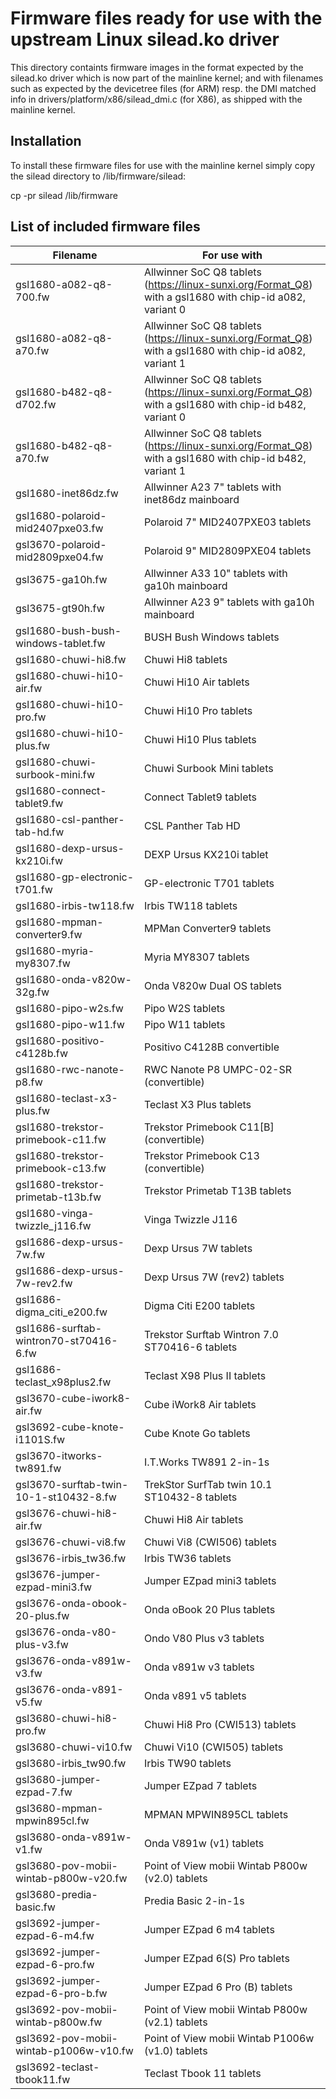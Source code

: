 # Firmware files ready for use with the upstream Linux silead.ko driver

This directory containts firmware images in the format expected by
the silead.ko driver which is now part of the mainline kernel; and
with filenames such as expected by the devicetree files (for ARM) resp.
the DMI matched info in drivers/platform/x86/silead_dmi.c (for X86), as
shipped with the mainline kernel.

## Installation

To install these firmware files for use with the mainline kernel
simply copy the silead directory to /lib/firmware/silead:

   cp -pr silead /lib/firmware

## List of included firmware files

| Filename                               | For use with |
|----------------------------------------|--------------|
| gsl1680-a082-q8-700.fw                 | Allwinner SoC Q8 tablets (https://linux-sunxi.org/Format_Q8) with a gsl1680 with chip-id a082, variant 0 |
| gsl1680-a082-q8-a70.fw                 | Allwinner SoC Q8 tablets (https://linux-sunxi.org/Format_Q8) with a gsl1680 with chip-id a082, variant 1 |
| gsl1680-b482-q8-d702.fw                | Allwinner SoC Q8 tablets (https://linux-sunxi.org/Format_Q8) with a gsl1680 with chip-id b482, variant 0 |
| gsl1680-b482-q8-a70.fw                 | Allwinner SoC Q8 tablets (https://linux-sunxi.org/Format_Q8) with a gsl1680 with chip-id b482, variant 1 |
| gsl1680-inet86dz.fw                    | Allwinner A23 7" tablets with inet86dz mainboard |
| gsl1680-polaroid-mid2407pxe03.fw       | Polaroid 7" MID2407PXE03 tablets |
| gsl3670-polaroid-mid2809pxe04.fw       | Polaroid 9" MID2809PXE04 tablets |
| gsl3675-ga10h.fw                       | Allwinner A33 10" tablets with ga10h mainboard |
| gsl3675-gt90h.fw                       | Allwinner A23 9" tablets with ga10h mainboard |
| gsl1680-bush-bush-windows-tablet.fw    | BUSH Bush Windows tablets |
| gsl1680-chuwi-hi8.fw                   | Chuwi Hi8 tablets |
| gsl1680-chuwi-hi10-air.fw              | Chuwi Hi10 Air tablets |
| gsl1680-chuwi-hi10-pro.fw              | Chuwi Hi10 Pro tablets |
| gsl1680-chuwi-hi10-plus.fw             | Chuwi Hi10 Plus tablets |
| gsl1680-chuwi-surbook-mini.fw          | Chuwi Surbook Mini tablets |
| gsl1680-connect-tablet9.fw             | Connect Tablet9 tablets |
| gsl1680-csl-panther-tab-hd.fw          | CSL Panther Tab HD |
| gsl1680-dexp-ursus-kx210i.fw           | DEXP Ursus KX210i tablet |
| gsl1680-gp-electronic-t701.fw          | GP-electronic T701 tablets |
| gsl1680-irbis-tw118.fw                 | Irbis TW118 tablets |
| gsl1680-mpman-converter9.fw            | MPMan Converter9 tablets |
| gsl1680-myria-my8307.fw                | Myria MY8307 tablets |
| gsl1680-onda-v820w-32g.fw              | Onda V820w Dual OS tablets |
| gsl1680-pipo-w2s.fw                    | Pipo W2S tablets |
| gsl1680-pipo-w11.fw                    | Pipo W11 tablets |
| gsl1680-positivo-c4128b.fw             | Positivo C4128B convertible |
| gsl1680-rwc-nanote-p8.fw               | RWC Nanote P8 UMPC-02-SR (convertible) |
| gsl1680-teclast-x3-plus.fw             | Teclast X3 Plus tablets |
| gsl1680-trekstor-primebook-c11.fw      | Trekstor Primebook C11[B] (convertible) |
| gsl1680-trekstor-primebook-c13.fw      | Trekstor Primebook C13 (convertible) |
| gsl1680-trekstor-primetab-t13b.fw      | Trekstor Primetab T13B tablets |
| gsl1680-vinga-twizzle_j116.fw          | Vinga Twizzle J116 |
| gsl1686-dexp-ursus-7w.fw               | Dexp Ursus 7W tablets |
| gsl1686-dexp-ursus-7w-rev2.fw          | Dexp Ursus 7W (rev2) tablets |
| gsl1686-digma_citi_e200.fw             | Digma Citi E200 tablets |
| gsl1686-surftab-wintron70-st70416-6.fw | Trekstor Surftab Wintron 7.0 ST70416-6 tablets |
| gsl1686-teclast_x98plus2.fw            | Teclast X98 Plus II tablets |
| gsl3670-cube-iwork8-air.fw             | Cube iWork8 Air tablets |
| gsl3692-cube-knote-i1101S.fw           | Cube Knote Go tablets |
| gsl3670-itworks-tw891.fw               | I.T.Works TW891 2-in-1s |
| gsl3670-surftab-twin-10-1-st10432-8.fw | TrekStor SurfTab twin 10.1 ST10432-8 tablets |
| gsl3676-chuwi-hi8-air.fw               | Chuwi Hi8 Air tablets |
| gsl3676-chuwi-vi8.fw                   | Chuwi Vi8 (CWI506) tablets |
| gsl3676-irbis_tw36.fw                  | Irbis TW36 tablets |
| gsl3676-jumper-ezpad-mini3.fw          | Jumper EZpad mini3 tablets |
| gsl3676-onda-obook-20-plus.fw          | Onda oBook 20 Plus tablets |
| gsl3676-onda-v80-plus-v3.fw            | Ondo V80 Plus v3 tablets |
| gsl3676-onda-v891w-v3.fw               | Onda v891w v3 tablets |
| gsl3676-onda-v891-v5.fw                | Onda v891 v5 tablets |
| gsl3680-chuwi-hi8-pro.fw               | Chuwi Hi8 Pro (CWI513) tablets |
| gsl3680-chuwi-vi10.fw                  | Chuwi Vi10 (CWI505) tablets |
| gsl3680-irbis_tw90.fw                  | Irbis TW90 tablets |
| gsl3680-jumper-ezpad-7.fw              | Jumper EZpad 7 tablets |
| gsl3680-mpman-mpwin895cl.fw            | MPMAN MPWIN895CL tablets |
| gsl3680-onda-v891w-v1.fw               | Onda V891w (v1) tablets |
| gsl3680-pov-mobii-wintab-p800w-v20.fw  | Point of View mobii Wintab P800w (v2.0) tablets |
| gsl3680-predia-basic.fw                | Predia Basic 2-in-1s |
| gsl3692-jumper-ezpad-6-m4.fw           | Jumper EZpad 6 m4 tablets |
| gsl3692-jumper-ezpad-6-pro.fw          | Jumper EZpad 6(S) Pro tablets |
| gsl3692-jumper-ezpad-6-pro-b.fw        | Jumper EZpad 6 Pro (B) tablets |
| gsl3692-pov-mobii-wintab-p800w.fw      | Point of View mobii Wintab P800w (v2.1) tablets |
| gsl3692-pov-mobii-wintab-p1006w-v10.fw | Point of View mobii Wintab P1006w (v1.0) tablets |
| gsl3692-teclast-tbook11.fw             | Teclast Tbook 11 tablets |
